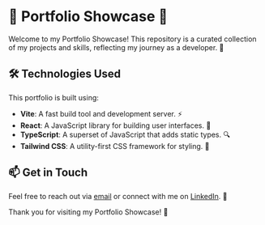 # 🌟 Portfolio Showcase 🌟

Welcome to my Portfolio Showcase! This repository is a curated collection of my projects and skills, reflecting my journey as a developer. 🚀

## 🛠️ Technologies Used
This portfolio is built using:
- **Vite**: A fast build tool and development server. ⚡
- **React**: A JavaScript library for building user interfaces. 📱
- **TypeScript**: A superset of JavaScript that adds static types. 🔍
- **Tailwind CSS**: A utility-first CSS framework for styling. 🎨

## 📫 Get in Touch
Feel free to reach out via [email](mailto:your-email@example.com) or connect with me on [LinkedIn](https://www.linkedin.com/in/your-profile). 🤝

Thank you for visiting my Portfolio Showcase! 🌈
